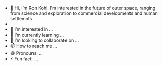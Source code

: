 - 👋 Hi, I’m Ron Kohl.  I'm interested in the future of outer space, ranging from science and exploration to commercial developments and human settlemnts
- 
- 👀 I’m interested in ...
- 🌱 I’m currently learning ...
- 💞️ I’m looking to collaborate on ...
- 📫 How to reach me ...
- 😄 Pronouns: ...
- ⚡ Fun fact: ...

<!---
rjkohl/rjkohl is a ✨ special ✨ repository because its `README.md` (this file) appears on your GitHub profile.
You can click the Preview link to take a look at your changes.
--->
